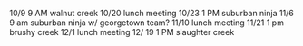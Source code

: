 10/9 9 AM walnut creek
10/20 lunch meeting
10/23 1 PM suburban ninja
11/6 9 am suburban ninja w/ georgetown team?
11/10 lunch meeting
11/21 1 pm brushy creek
12/1 lunch meeting
12/ 19 1 PM slaughter creek
